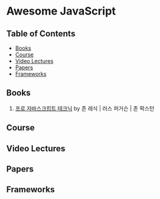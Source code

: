 # Awesome JavaScript


## Table of Contents

- [Books](#books)
- [Course](#course)
- [Video Lectures](#video-lectures)
- [Papers](#papers)
- [Frameworks](#frameworks)

## Books

1. [프로 자바스크립트 테크닉](http://www.aladin.co.kr/shop/wproduct.aspx?ItemId=71756484) by 
존 레식 | 러스 퍼거슨 | 존 팍스턴

## Course

## Video Lectures

## Papers

## Frameworks


